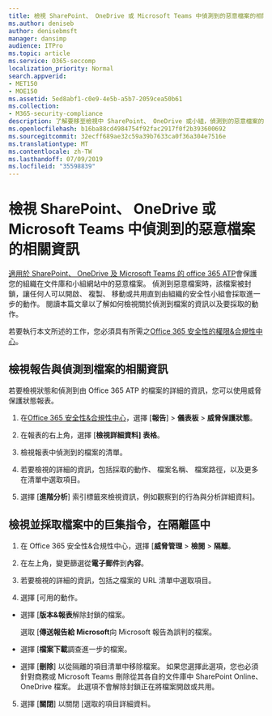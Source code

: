```yaml
---
title: 檢視 SharePoint、 OneDrive 或 Microsoft Teams 中偵測到的惡意檔案的相關資訊
ms.author: deniseb
author: denisebmsft
manager: dansimp
audience: ITPro
ms.topic: article
ms.service: O365-seccomp
localization_priority: Normal
search.appverid:
- MET150
- MOE150
ms.assetid: 5ed8abf1-c0e9-4e5b-a5b7-2059cea50b61
ms.collection:
- M365-security-compliance
description: 了解要移至檢視中 SharePoint、 OneDrive 或小組，偵測到的惡意檔案的相關資訊，以及如何對這些檔案採取動作。
ms.openlocfilehash: b16ba88cd4984754f92fac2917f0f2b393600692
ms.sourcegitcommit: 32ecff689ae32c59a39b7633ca0f36a304e7516e
ms.translationtype: MT
ms.contentlocale: zh-TW
ms.lasthandoff: 07/09/2019
ms.locfileid: "35598839"
---
```

# <a name="view-information-about-malicious-files-detected-in-sharepoint-onedrive-or-microsoft-teams"></a>檢視 SharePoint、 OneDrive 或 Microsoft Teams 中偵測到的惡意檔案的相關資訊

[適用於 SharePoint、 OneDrive 及 Microsoft Teams 的 office 365 ATP](atp-for-spo-odb-and-teams.md)會保護您的組織在文件庫和小組網站中的惡意檔案。 偵測到惡意檔案時，該檔案被封鎖，讓任何人可以開啟、 複製、 移動或共用直到由組織的安全性小組會採取進一步的動作。 閱讀本篇文章以了解如何檢視關於偵測到檔案的資訊以及要採取的動作。 

若要執行本文所述的工作，您必須具有所需之[Office 365 安全性的權限&amp;合規性中心](permissions-in-the-security-and-compliance-center.md)。 
  
## <a name="view-reports-with-information-about-detected-files"></a>檢視報告與偵測到檔案的相關資訊

若要檢視狀態和偵測到由 Office 365 ATP 的檔案的詳細的資訊，您可以使用威脅保護狀態報表。
  
1. 在[Office 365 安全性&amp;合規性中心](https://protection.office.com)，選擇 [**報告**] \> **儀表板** \> **威脅保護狀態**。
    
2. 在報表的右上角，選擇 [**檢視詳細資料] 表格**。
    
3. 檢視報表中偵測到的檔案的清單。
    
4. 若要檢視的詳細的資訊，包括採取的動作、 檔案名稱、 檔案路徑，以及更多在清單中選取項目。
    
5. 選擇 [**進階分析**] 索引標籤來檢視資訊，例如觀察到的行為與分析詳細資料]。 
  
## <a name="view-and-take-action-on-files-in-quarantine"></a>檢視並採取檔案中的巨集指令，在隔離區中

1. 在 Office 365 安全性&amp;合規性中心，選擇 [**威脅管理** \> **檢閱** \> **隔離**。
    
2. 在左上角，變更篩選從**電子郵件**到**內容**。
    
3. 若要檢視的詳細的資訊，包括之檔案的 URL 清單中選取項目。
    
4. 選擇 [可用的動作。
    
  - 選擇 [**版本&amp;報表**解除封鎖的檔案。 
    
    選取 [**傳送報告給 Microsoft**向 Microsoft 報告為誤判的檔案。 
    
  - 選擇 [**檔案下載**調查進一步的檔案。 
    
  - 選擇 [**刪除**] 以從隔離的項目清單中移除檔案。 如果您選擇此選項，您也必須針對商務或 Microsoft Teams 刪除從其各自的文件庫中 SharePoint Online、 OneDrive 檔案。 此選項不會解除封鎖正在將檔案開啟或共用。 
    
5. 選擇 [**關閉**] 以關閉 [選取的項目詳細資料。 
  
  

